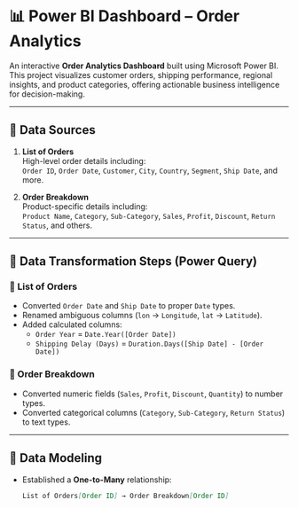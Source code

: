 # 📊 Power BI Dashboard – Order Analytics



An interactive **Order Analytics Dashboard** built using Microsoft Power BI.  
This project visualizes customer orders, shipping performance, regional insights, and product categories, offering actionable business intelligence for decision-making.

---

## 📁 Data Sources

1. **List of Orders**  
   High-level order details including:  
   `Order ID`, `Order Date`, `Customer`, `City`, `Country`, `Segment`, `Ship Date`, and more.

2. **Order Breakdown**  
   Product-specific details including:  
   `Product Name`, `Category`, `Sub-Category`, `Sales`, `Profit`, `Discount`, `Return Status`, and others.

---

## 🧹 Data Transformation Steps (Power Query)

### 🔹 List of Orders
- Converted `Order Date` and `Ship Date` to proper `Date` types.
- Renamed ambiguous columns (`lon` → `Longitude`, `lat` → `Latitude`).
- Added calculated columns:
  - `Order Year` = `Date.Year([Order Date])`
  - `Shipping Delay (Days)` = `Duration.Days([Ship Date] - [Order Date])`

### 🔹 Order Breakdown
- Converted numeric fields (`Sales`, `Profit`, `Discount`, `Quantity`) to number types.
- Converted categorical columns (`Category`, `Sub-Category`, `Return Status`) to text types.

---

## 🔗 Data Modeling

- Established a **One-to-Many** relationship:
  ```markdown
  List of Orders[Order ID] → Order Breakdown[Order ID]

